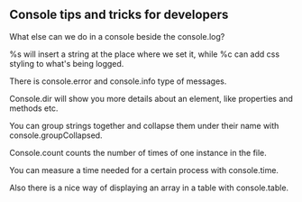 ## Console tips and tricks for developers

What else can we do in a console beside the console.log?

%s will insert a string at the place where we set it, while %c can add css styling to what's being logged.

There is console.error and console.info type of messages.

Console.dir will show you more details about an element, like properties and methods etc.

You can group strings together and collapse them under their name with console.groupCollapsed.

Console.count counts the number of times of one instance in the file.

You can measure a time needed for a certain process with console.time.

Also there is a nice way of displaying an array in a table with console.table.



